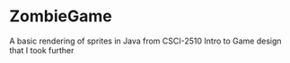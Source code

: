 # ZombieGame
A basic rendering of sprites in Java from CSCI-2510 Intro to Game design that I took further
